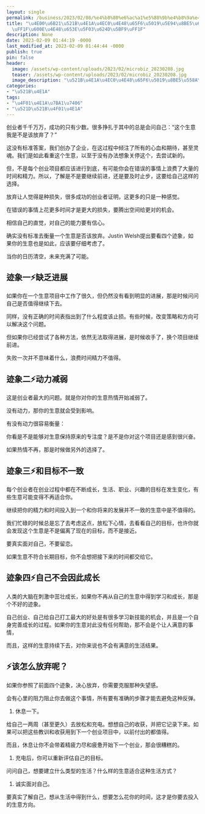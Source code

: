 ```yaml
---
layout: single
permalink: /business/2023/02/08/%e4%b8%80%e6%ac%a1%e5%88%9b%e4%b8%9a%e4%bb%80%e4%b9%88%e6%97%b6%e5%80%99%e5%ba%94%e8%af%a5%e6%94%be%e5%bc%83%e4%ba%86%ef%bc%9f%e6%80%8e%e4%b9%88%e6%94%be%e5%bc%83%e6%89%8d%e5%af%b9%ef%bc%9f/
title: "\u4E00\u6B21\u521B\u4E1A\u4EC0\u4E48\u65F6\u5019\u5E94\u8BE5\u653E\u5F03\u4E86\
  \uFF1F\u600E\u4E48\u653E\u5F03\u624D\u5BF9\uFF1F"
description: None
date: 2023-02-09 01:44:19 -0000
last_modified_at: 2023-02-09 01:44:44 -0000
publish: true
pin: false
header:
  image: /assets/wp-content/uploads/2023/02/microbiz_20230208.jpg
  teaser: /assets/wp-content/uploads/2023/02/microbiz_20230208.jpg
  image_description: "\u521B\u4E1A\u4EC0\u4E48\u65F6\u5019\u8BE5\u558A\u505C\uFF1F"
categories:
- "\u521B\u4E1A"
tags:
- "\u4F01\u4E1A\u7BA1\u7406"
- "\u521D\u521B\u4F01\u4E1A"
---
```

创业者千千万万，成功的只有少数。很多挣扎于其中的总是会问自己：“这个生意我是不是该放弃了？”

这没有标准答案，我们创办了企业，在这过程中倾注了所有的心血和期待，甚至灵魂。我们是如此看重这个生意，以至于没有办法想象关停这个，去尝试新的。

但，不是每个创业项目都应该进行到底，有可能你会在错误的事情上浪费了大量的时间和精力。所以，了解是不是要继续前进，还是要及时止步，这要给自己这样的选择。

放弃让人觉得是种损失，很多成功的创业者证明，这更多的只是一种感觉。

在错误的事情上花更多时间才是更大的损失，要腾出空间给更对的机会。

相信自己的直觉，对自己的能力要有信心。

确实没有标准去衡量一个生意是否该放弃。Justin Welsh提出要看四个迹象，如果你的生意也是如此，应该要仔细考虑了。

当你的日历清空，未来充满了可能。

## 迹象一⚡缺乏进展

如果你在一个生意项目中工作了很久，但仍然没有看到明显的进展，那是时候问问自己是否值得继续下去。

同样，没有正确的时间表指出到了什么程度该止损。有些时候，改变策略和方向可以解决这个问题。

但如果你已经尝试了各种方法，依然无法取得进展，是时候收手了，换个项目继续前进。

失败一次并不意味着什么，浪费时间精力不值得。

## 迹象二⚡动力减弱

这是创业者最大的问题。就是你对你的生意热情开始减弱了。

没有动力，那你的生意就会受到影响。

有没有动力很容易衡量：

你看是不是能够对生意保持原来的专注度？是不是你对这个项目还是感到很兴奋。

如果热情不再，那是时候做另外的选择了。

## 迹象三⚡和目标不一致

每个创业者在创业过程中都在不断成长，生活、职业、兴趣的目标在发生变化，有些生意可能变得不再适合你。

继续把你的精力和时间投入到一个和你将来的发展并不一致的生意中是不值得的。

我们忙碌的时候总是忘了去考虑这点，放松下心情，去看看自己的目标，也许你就会发现这个生意是不是偏离了现在的目标，而不是接近。

要真实面对自己，不要留恋。

如果生意不符合长期目标，你不会想把接下来的时间都交给它。

## 迹象四⚡自己不会因此成长

人类的大脑在刺激中茁壮成长，如果你不再从自己的生意中得到学习和成长，那是个不好的迹象。

自己创业、自己给自己打工最大的好处是有很多学习新技能的机会，并且是一个自身完善成长的过程。如果你的生意对此没有任何帮助，那不会是个让人满意的事情，

而且，这样的生意持续下去，对你来说也不会有满意的生活结果。

## ⚡该怎么放弃呢？

如果你参照了前面四个迹象，决心放弃，你需要克服那种失望感。

会有心里的阻力阻止你去做这个事情，所有要有准确的步骤才能去避免这种反弹。

  1. 休息一下。

给自己一两周（甚至更久）去放松和充电。想想自己的收获，并把它记录下来。如果可以把这些教训和收获用到下一个创业项目中，以前付出的都值得。

而且，休息让你不会带着精疲力尽和疲惫开始下一个创业，那会很糟糕的。

  1. 充电后，你可以重新评估自己的目标。

问问自己，想要建立什么类型的生活？什么样的生意适合这种生活方式？

  1. 诚实面对自己。

要真实了解自己，想从生活中得到什么，想要怎么花你的时间，这才是你要去投入的生意方向。
